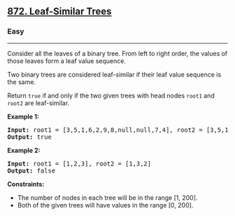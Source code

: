 <h2><a href="https://leetcode.com/problems/leaf-similar-trees">872. Leaf-Similar Trees</a></h2>
<h3>Easy</h3>
<hr>
<p>Consider all the leaves of a binary tree. From left to right order, the values of those leaves form a leaf value sequence.</p>
<p>Two binary trees are considered leaf-similar if their leaf value sequence is the same.</p>
<p>Return <code>true</code> if and only if the two given trees with head nodes <code>root1</code> and <code>root2</code> are leaf-similar.</p>

<p><strong>Example 1:</strong></p>
<pre>
<strong>Input:</strong> root1 = [3,5,1,6,2,9,8,null,null,7,4], root2 = [3,5,1,6,7,4,2,null,null,null,null,null,null,9,8]
<strong>Output:</strong> true
</pre>

<p><strong>Example 2:</strong></p>
<pre>
<strong>Input:</strong> root1 = [1,2,3], root2 = [1,3,2]
<strong>Output:</strong> false
</pre>

<p><strong>Constraints:</strong></p>
<ul>
<li>The number of nodes in each tree will be in the range [1, 200].</li>
<li>Both of the given trees will have values in the range [0, 200].</li>
</ul>
